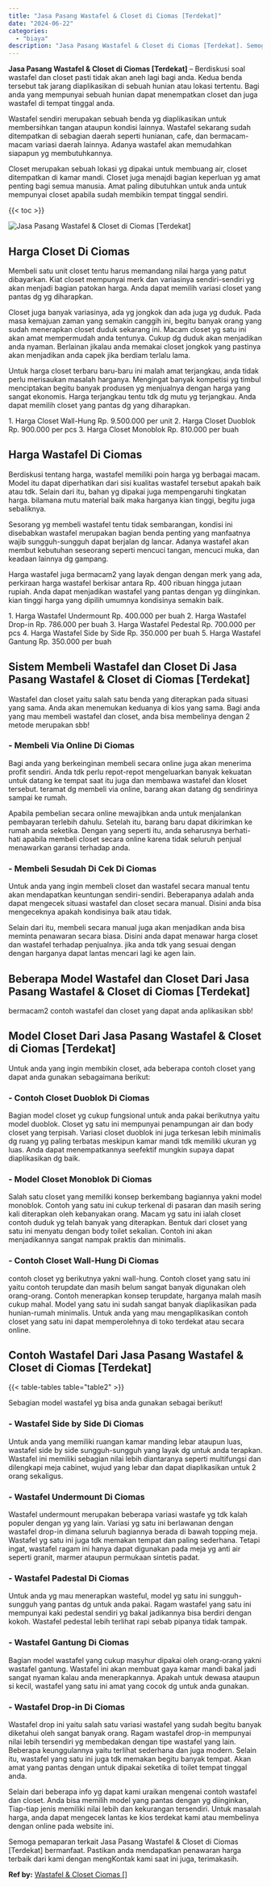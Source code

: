 ```yaml
---
title: "Jasa Pasang Wastafel & Closet di Ciomas [Terdekat]"
date: "2024-06-22"
categories: 
  - "biaya"
description: "Jasa Pasang Wastafel & Closet di Ciomas [Terdekat]. Semoga pemaparan terkait Jasa Pasang Wastafel & Closet di Ciomas [Terdekat] bermanfaat. Pastikan anda m..."
---
```


**Jasa Pasang Wastafel & Closet di Ciomas \[Terdekat\]** – Berdiskusi soal wastafel dan closet pasti tidak akan aneh lagi bagi anda. Kedua benda tersebut tak jarang diaplikasikan di sebuah hunian atau lokasi tertentu. Bagi anda yang mempunyai sebuah hunian dapat menempatkan closet dan juga wastafel di tempat tinggal anda.

Wastafel sendiri merupakan sebuah benda yg diaplikasikan untuk membersihkan tangan ataupun kondisi lainnya. Wastafel sekarang sudah ditempatkan di sebagian daerah seperti hunianan, cafe, dan bermacam-macam variasi daerah lainnya. Adanya wastafel akan memudahkan siapapun yg membutuhkannya.

Closet merupakan sebuah lokasi yg dipakai untuk membuang air, closet ditempatkan di kamar mandi. Closet juga menajdi bagian keperluan yg amat penting bagi semua manusia. Amat paling dibutuhkan untuk anda untuk mempunyai closet apabila sudah membikin tempat tinggal sendiri.

{{< toc >}}

![Jasa Pasang Wastafel & Closet di Ciomas [Terdekat]](/images/wastafel-closet-murah64.png)

## Harga Closet Di Ciomas

Membeli satu unit closet tentu harus memandang nilai harga yang patut dibayarkan. Kiat closet mempunyai merk dan variasinya sendiri-sendiri yg akan menjadi bagian patokan harga. Anda dapat memilih variasi closet yang pantas dg yg diharapkan.

Closet juga banyak variasinya, ada yg jongkok dan ada juga yg duduk. Pada masa kemajuan zaman yang semakin canggih ini, begitu banyak orang yang sudah menerapkan closet duduk sekarang ini. Macam closet yg satu ini akan amat mempermudah anda tentunya. Cukup dg duduk akan menjadikan anda nyaman. Berlainan jikalau anda memakai closet jongkok yang pastinya akan menjadikan anda capek jika berdiam terlalu lama.

Untuk harga closet terbaru baru-baru ini malah amat terjangkau, anda tidak perlu merisaukan masalah harganya. Mengingat banyak kompetisi yg timbul menciptakan begitu banyak produsen yg menjualnya dengan harga yang sangat ekonomis. Harga terjangkau tentu tdk dg mutu yg terjangkau. Anda dapat memilih closet yang pantas dg yang diharapkan.

1\. Harga Closet Wall-Hung Rp. 9.500.000 per unit 2. Harga Closet Duoblok Rp. 900.000 per pcs 3. Harga Closet Monoblok Rp. 810.000 per buah

## Harga Wastafel Di Ciomas

Berdiskusi tentang harga, wastafel memiliki poin harga yg berbagai macam. Model itu dapat diperhatikan dari sisi kualitas wastafel tersebut apakah baik atau tdk. Selain dari itu, bahan yg dipakai juga mempengaruhi tingkatan harga. bilamana mutu material baik maka harganya kian tinggi, begitu juga sebaliknya.

Sesorang yg membeli wastafel tentu tidak sembarangan, kondisi ini disebabkan wastafel merupakan bagian benda penting yang manfaatnya wajib sungguh-sungguh dapat berjalan dg lancar. Adanya wastafel akan membut kebutuhan seseorang seperti mencuci tangan, mencuci muka, dan keadaan lainnya dg gampang.

Harga wastafel juga bermacam2 yang layak dengan dengan merk yang ada, perkiraan harga wastafel berkisar antara Rp. 400 ribuan hingga jutaan rupiah. Anda dapat menjadikan wastafel yang pantas dengan yg diinginkan. kian tinggi harga yang dipilih umumnya kondisinya semakin baik.

1\. Harga Wastafel Undermount Rp. 400.000 per buah 2. Harga Wastafel Drop-in Rp. 786.000 per buah 3. Harga Wastafel Pedestal Rp. 700.000 per pcs 4. Harga Wastafel Side by Side Rp. 350.000 per buah 5. Harga Wastafel Gantung Rp. 350.000 per buah

## Sistem Membeli Wastafel dan Closet Di Jasa Pasang Wastafel & Closet di Ciomas \[Terdekat\]

Wastafel dan closet yaitu salah satu benda yang diterapkan pada situasi yang sama. Anda akan menemukan keduanya di kios yang sama. Bagi anda yang mau membeli wastafel dan closet, anda bisa membelinya dengan 2 metode merupakan sbb!

### \- Membeli Via Online Di Ciomas

Bagi anda yang berkeinginan membeli secara online juga akan menerima profit sendiri. Anda tdk perlu repot-repot mengeluarkan banyak kekuatan untuk datang ke tempat saat itu juga dan membawa wastafel dan kloset tersebut. teramat dg membeli via online, barang akan datang dg sendirinya sampai ke rumah.

Apabila pembelian secara online mewajibkan anda untuk menjalankan pembayaran terlebih dahulu. Setelah itu, barang baru dapat dikirimkan ke rumah anda seketika. Dengan yang seperti itu, anda seharusnya berhati-hati apabila membeli closet secara online karena tidak seluruh penjual menawarkan garansi terhadap anda.

### \- Membeli Sesudah Di Cek Di Ciomas

Untuk anda yang ingin membeli closet dan wastafel secara manual tentu akan mendapatkan keuntungan sendiri-sendiri. Beberapanya adalah anda dapat mengecek situasi wastafel dan closet secara manual. Disini anda bisa mengeceknya apakah kondisinya baik atau tidak.

Selain dari itu, membeli secara manual juga akan menjadikan anda bisa meminta penawaran secara biasa. Disini anda dapat menawar harga closet dan wastafel terhadap penjualnya. jika anda tdk yang sesuai dengan dengan harganya dapat lantas mencari lagi ke agen lain.

## Beberapa Model Wastafel dan Closet Dari Jasa Pasang Wastafel & Closet di Ciomas \[Terdekat\]

bermacam2 contoh wastafel dan closet yang dapat anda aplikasikan sbb!

## Model Closet Dari Jasa Pasang Wastafel & Closet di Ciomas \[Terdekat\]

Untuk anda yang ingin membikin closet, ada beberapa contoh closet yang dapat anda gunakan sebagaimana berikut:

### \- Contoh Closet Duoblok Di Ciomas

Bagian model closet yg cukup fungsional untuk anda pakai berikutnya yaitu model duoblok. Closet yg satu ini mempunyai penampungan air dan body closet yang terpisah. Variasi closet duoblok ini juga terkesan lebih minimalis dg ruang yg paling terbatas meskipun kamar mandi tdk memiliki ukuran yg luas. Anda dapat menempatkannya seefektif mungkin supaya dapat diaplikasikan dg baik.

### \- Model Closet Monoblok Di Ciomas

Salah satu closet yang memiliki konsep berkembang bagiannya yakni model monoblok. Contoh yang satu ini cukup terkenal di pasaran dan masih sering kali diterapkan oleh kebanyakan orang. Macam yg satu ini ialah closet contoh duduk yg telah banyak yang diterapkan. Bentuk dari closet yang satu ini menyatu dengan body toilet sekalian. Contoh ini akan menjadikannya sangat nampak praktis dan minimalis.

### \- Contoh Closet Wall-Hung Di Ciomas

contoh closet yg berikutnya yakni wall-hung. Contoh closet yang satu ini yaitu contoh terupdate dan masih belum sangat banyak digunakan oleh orang-orang. Contoh menerapkan konsep terupdate, harganya malah masih cukup mahal. Model yang satu ini sudah sangat banyak diaplikasikan pada hunian-rumah minimalis. Untuk anda yang mau mengaplikasikan contoh closet yang satu ini dapat memperolehnya di toko terdekat atau secara online.

## Contoh Wastafel Dari Jasa Pasang Wastafel & Closet di Ciomas \[Terdekat\]

{{< table-tables table="table2" >}}

Sebagian model wastafel yg bisa anda gunakan sebagai berikut!

### \- Wastafel Side by Side Di Ciomas

Untuk anda yang memiliki ruangan kamar manding lebar ataupun luas, wastafel side by side sungguh-sungguh yang layak dg untuk anda terapkan. Wastafel ini memiliki sebagian nilai lebih diantaranya seperti multifungsi dan dilengkapi meja cabinet, wujud yang lebar dan dapat diaplikasikan untuk 2 orang sekaligus.

### \- Wastafel Undermount Di Ciomas

Wastafel undermount merupakan beberapa variasi wastafe yg tdk kalah populer dengan yg yang lain. Variasi yg satu ini berlawanan dengan wastafel drop-in dimana seluruh bagiannya berada di bawah topping meja. Wastafel yg satu ini juga tdk memakan tempat dan paling sederhana. Tetapi ingat, wastafel ragam ini hanya dapat digunakan pada meja yg anti air seperti granit, marmer ataupun permukaan sintetis padat.

### \- Wastafel Padestal Di Ciomas

Untuk anda yg mau menerapkan wasteful, model yg satu ini sungguh-sungguh yang pantas dg untuk anda pakai. Ragam wastafel yang satu ini mempunyai kaki pedestal sendiri yg bakal jadikannya bisa berdiri dengan kokoh. Wastafel pedestal lebih terlihat rapi sebab pipanya tidak tampak.

### \- Wastafel Gantung Di Ciomas

Bagian model wastafel yang cukup masyhur dipakai oleh orang-orang yakni wastafel gantung. Wastafel ini akan membuat gaya kamar mandi bakal jadi sangat nyaman kalau anda menerapkannya. Apakah untuk dewasa ataupun si kecil, wastafel yang satu ini amat yang cocok dg untuk anda gunakan.

### \- Wastafel Drop-in Di Ciomas

Wastafel drop ini yaitu salah satu variasi wastafel yang sudah begitu banyak diketahui oleh sangat banyak orang. Ragam wastafel drop-in mempunyai nilai lebih tersendiri yg membedakan dengan tipe wastafel yang lain. Beberapa keunggulannya yaitu terlihat sederhana dan juga modern. Selain itu, wastafel yang satu ini juga tdk memakan begitu banyak tempat. Akan amat yang pantas dengan untuk dipakai seketika di toilet tempat tinggal anda.

Selain dari beberapa info yg dapat kami uraikan mengenai contoh wastafel dan closet. Anda bisa memilih model yang pantas dengan yg diinginkan, Tiap-tiap jenis memiliki nilai lebih dan kekurangan tersendiri. Untuk masalah harga, anda dapat mengecek lantas ke kios terdekat kami atau membelinya dengan online pada website ini.

Semoga pemaparan terkait Jasa Pasang Wastafel & Closet di Ciomas \[Terdekat\] bermanfaat. Pastikan anda mendapatkan penawaran harga terbaik dari kami dengan mengKontak kami saat ini juga, terimakasih.

**Ref by:** [Wastafel & Closet Ciomas []](https://id.wikipedia.org/wiki/Wastafel)
